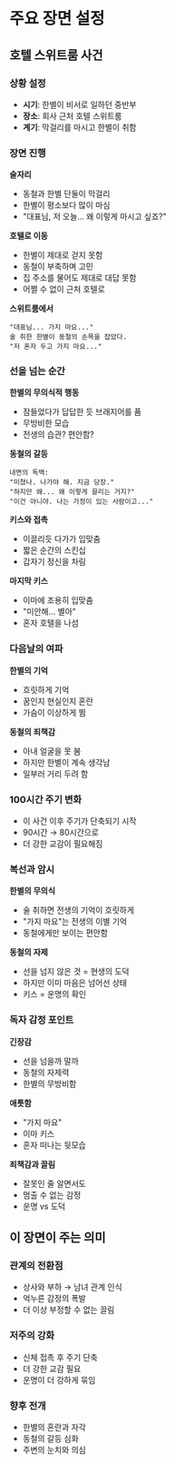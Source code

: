 # 주요 장면 설정

## 호텔 스위트룸 사건

### 상황 설정
- **시기**: 한별이 비서로 일하던 중반부
- **장소**: 회사 근처 호텔 스위트룸
- **계기**: 막걸리를 마시고 한별이 취함

### 장면 진행

**술자리**
- 동철과 한별 단둘이 막걸리
- 한별이 평소보다 많이 마심
- "대표님, 저 오늘... 왜 이렇게 마시고 싶죠?"

**호텔로 이동**
- 한별이 제대로 걷지 못함
- 동철이 부축하며 고민
- 집 주소를 물어도 제대로 대답 못함
- 어쩔 수 없이 근처 호텔로

**스위트룸에서**
```
"대표님... 가지 마요..."
술 취한 한별이 동철의 손목을 잡았다.
"저 혼자 두고 가지 마요..."
```

### 선을 넘는 순간

**한별의 무의식적 행동**
- 잠들었다가 답답한 듯 브래지어를 품
- 무방비한 모습
- 전생의 습관? 편안함?

**동철의 갈등**
```
내면의 독백:
"미쳤나. 나가야 해. 지금 당장."
"하지만 왜... 왜 이렇게 끌리는 거지?"
"이건 아니야. 나는 가정이 있는 사람이고..."
```

**키스와 접촉**
- 이끌리듯 다가가 입맞춤
- 짧은 순간의 스킨십
- 갑자기 정신을 차림

**마지막 키스**
- 이마에 조용히 입맞춤
- "미안해... 별아"
- 혼자 호텔을 나섬

### 다음날의 여파

**한별의 기억**
- 흐릿하게 기억
- 꿈인지 현실인지 혼란
- 가슴이 이상하게 뜀

**동철의 죄책감**
- 아내 얼굴을 못 봄
- 하지만 한별이 계속 생각남
- 일부러 거리 두려 함

### 100시간 주기 변화
- 이 사건 이후 주기가 단축되기 시작
- 90시간 → 80시간으로
- 더 강한 교감이 필요해짐

### 복선과 암시

**한별의 무의식**
- 술 취하면 전생의 기억이 흐릿하게
- "가지 마요"는 전생의 이별 기억
- 동철에게만 보이는 편안함

**동철의 자제**
- 선을 넘지 않은 것 = 현생의 도덕
- 하지만 이미 마음은 넘어선 상태
- 키스 = 운명의 확인

### 독자 감정 포인트

**긴장감**
- 선을 넘을까 말까
- 동철의 자제력
- 한별의 무방비함

**애틋함**
- "가지 마요"
- 이마 키스
- 혼자 떠나는 뒷모습

**죄책감과 끌림**
- 잘못인 줄 알면서도
- 멈출 수 없는 감정
- 운명 vs 도덕

## 이 장면이 주는 의미

### 관계의 전환점
- 상사와 부하 → 남녀 관계 인식
- 억누른 감정의 폭발
- 더 이상 부정할 수 없는 끌림

### 저주의 강화
- 신체 접촉 후 주기 단축
- 더 강한 교감 필요
- 운명이 더 강하게 묶임

### 향후 전개
- 한별의 혼란과 자각
- 동철의 갈등 심화
- 주변의 눈치와 의심